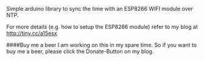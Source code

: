 Simple arduino library to sync the time with an ESP8266 WIFI module over NTP.

For more details (e.g. how to setup the ESP8266 module) refer to my blog at http://tiny.cc/a15esx

####Buy me a beer
I am working on this in my spare time. So if you want to buy me a beer, please click the Donate-Button on my blog.
